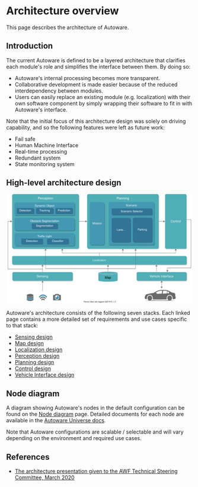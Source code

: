 # Architecture overview

This page describes the architecture of Autoware.

## Introduction

The current Autoware is defined to be a layered architecture that clarifies each module's role and simplifies the interface between them. By doing so:

- Autoware's internal processing becomes more transparent.
- Collaborative development is made easier because of the reduced interdependency between modules.
- Users can easily replace an existing module (e.g. localization) with their own software component by simply wrapping their software to fit in with Autoware's interface.

Note that the initial focus of this architecture design was solely on driving capability, and so the following features were left as future work:

- Fail safe
- Human Machine Interface
- Real-time processing
- Redundant system
- State monitoring system

## High-level architecture design

![Overview](image/autoware-architecture-overview.drawio.svg)

Autoware's architecture consists of the following seven stacks. Each linked page contains a more detailed set of requirements and use cases specific to that stack:

- [Sensing design](sensing/index.md)
- [Map design](map/index.md)
- [Localization design](localization/index.md)
- [Perception design](perception/index.md)
- [Planning design](planning/index.md)
- [Control design](control/index.md)
- [Vehicle Interface design](vehicle/index.md)

## Node diagram

A diagram showing Autoware's nodes in the default configuration can be found on the [Node diagram](node-diagram/index.md) page. Detailed documents for each node are available in the [Autoware Universe docs](https://autowarefoundation.github.io/autoware_universe/main/).

Note that Autoware configurations are scalable / selectable and will vary depending on the environment and required use cases.

## References

- [The architecture presentation given to the AWF Technical Steering Committee, March 2020](https://discourse.ros.org/uploads/short-url/woUU7TGLPXFCTJLtht11rJ0SqCL.pdf)
